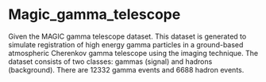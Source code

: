 # Magic_gamma_telescope
Given the MAGIC gamma telescope dataset. This dataset is generated to simulate registration of high  energy gamma particles in a ground-based atmospheric Cherenkov gamma telescope using the imaging  technique. The dataset consists of two classes: gammas (signal) and hadrons (background). There are  12332 gamma events and 6688 hadron events. 
